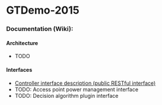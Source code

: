 GTDemo-2015
===========

### Documentation (Wiki):

#### Architecture
* TODO

#### Interfaces
* [Controller interface description (public RESTful interface)](https://github.com/mobimesh/GTDemo-2015/wiki/Controller-Interface-Description)
* TODO: Access point power management interface
* TODO: Decision algorithm plugin interface
